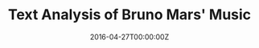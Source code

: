 ---
title: Text Analysis of Bruno Mars' Music
summary: Scraped 28 song lyrics using the Genius API to compare & contrast Bruno Mars’ three studio albums through word frequencies and sentiment analysis.
tags:
- all
date: "2016-04-27T00:00:00Z"

# Optional external URL for project (replaces project detail page).

external_link: https://github.com/teddythepooh/bruno_mars

---